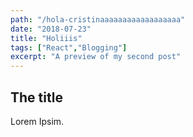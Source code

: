 ```yaml
---
path: "/hola-cristinaaaaaaaaaaaaaaaaaa"
date: "2018-07-23"
title: "Holiiis"
tags: ["React","Blogging"]
excerpt: "A preview of my second post"
---
```


## The title
Lorem Ipsim.